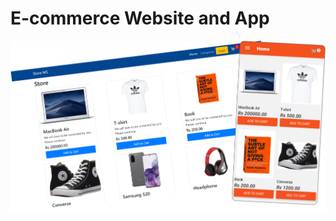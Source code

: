 # E-commerce Website and App

<p align="center">
  <img src="https://github.com/Biprash/E-comm/blob/main/Screen%20Shot/app.png" width="600">
</p>
